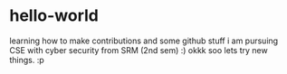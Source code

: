 # hello-world
learning how to make contributions and some github stuff
i am pursuing CSE with cyber security from SRM (2nd sem)  :)
okkk soo lets try new things.
:p
